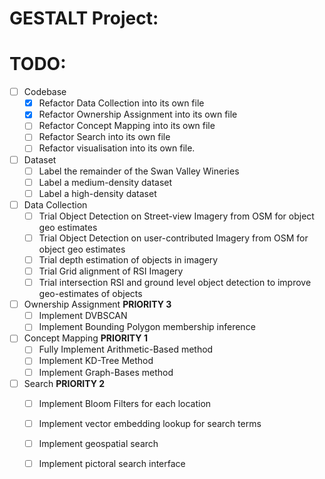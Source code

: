 # GESTALT Project:

# TODO: 

- [ ] Codebase 
    - [X] Refactor Data Collection into its own file
    - [X] Refactor Ownership Assignment into its own file
    - [ ] Refactor Concept Mapping into its own file
    - [ ] Refactor Search into its own file
    - [ ] Refactor visualisation into its own file. 

- [ ] Dataset
    - [ ] Label the remainder of the Swan Valley Wineries
    - [ ] Label a medium-density dataset
    - [ ] Label a high-density dataset

- [ ] Data Collection
    - [ ] Trial Object Detection on Street-view Imagery from OSM for object geo estimates
    - [ ] Trial Object Detection on user-contributed Imagery from OSM for object geo estimates
    - [ ] Trial depth estimation of objects in imagery
    - [ ] Trial Grid alignment of RSI Imagery 
    - [ ] Trial intersection RSI and ground level object detection to improve geo-estimates of objects

- [ ] Ownership Assignment **PRIORITY 3**
    - [ ] Implement DVBSCAN
    - [ ] Implement Bounding Polygon membership inference

- [ ] Concept Mapping **PRIORITY 1**
    - [ ] Fully Implement Arithmetic-Based method
    - [ ] Implement KD-Tree Method
    - [ ] Implement Graph-Bases method

- [ ] Search **PRIORITY 2**
    - [ ] Implement Bloom Filters for each location
    - [ ] Implement vector embedding lookup for search terms
    - [ ] Implement geospatial search
    - [ ] Implement pictoral search interface

